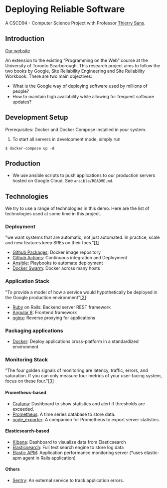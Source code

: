 # Deploying Reliable Software
A CSCD94 - Computer Science Project with Professor [Thierry Sans](https://github.com/thierrysans).

## Introduction
[Our website](https://deployingreliable.software)

An extension to the existing “Programming on the Web” course at the University of Toronto Scarborough. This research project aims to follow the two books by Google, Site Reliability Engineering and Site Reliability Workbook. There are two main objectives:
- What is the Google way of deploying software used by millions of people?
- How to maintain high availability while allowing for frequent software updates?

## Development Setup
Prerequisites: Docker and Docker Compose installed in your system.

1. To start all servers in development mode, simply run
```
$ docker-compose up -d
```

## Production
- We use ansible scripts to push applications to our production servers hosted on Google Cloud. See `ansible/README.md`.

## Technologies
We try to use a range of technologies in this demo. Here are the list of technologies used at some time in this project.

### Deployment
"we want systems that are automatic, not just automated. In practice, scale and new features keep SREs on their toes."[\[1\]](https://landing.google.com/sre/sre-book/chapters/introduction/)
- [Github Packages](https://github.com/features/packages): Docker image repository
- [Github Actions](https://github.com/features/actions): Continuous integration and Deployment
- [Ansible](https://www.ansible.com/): Playbooks to automate deployment
- [Docker Swarm](https://docs.docker.com/engine/swarm/): Docker across many hosts

### Application Stack
"To provide a model of how a service would hypothetically be deployed in the Google production environment"[\[2\]](https://landing.google.com/sre/sre-book/chapters/production-environment/#fig_production-environment_life-of-a-request)
- [Ruby](https://rubyonrails.org/) on Rails: Backend server REST framework
- [Angular 8](https://angular.io/): Frontend framework
- [nginx](https://www.nginx.com/): Reverse proxying for applications

### Packaging applications
- [Docker](https://www.docker.com/): Deploy applications cross-platform in a standardized environment

### Monitoring Stack
"The four golden signals of monitoring are latency, traffic, errors, and saturation. If you can only measure four metrics of your user-facing system, focus on these four."[\[3\]](https://landing.google.com/sre/sre-book/chapters/monitoring-distributed-systems/)

#### Prometheus-based
- [Grafana](https://grafana.com/): Dashboard to show statistics and alert if thresholds are exceeded.
- [Prometheus](https://prometheus.io/): A time series database to store data.
- [node_exporter](https://github.com/prometheus/node_exporter): A companion for Prometheus to export server statistics.

#### Elasticsearch-based
- [Kibana](https://www.elastic.co/kibana): Dashboard to visualize data from Elasticsearch
- [Elasticsearch](https://www.elastic.co/elasticsearch): Full text search engine to store log data
- [Elastic APM](https://www.elastic.co/apm): Application performance monitoring server (\*uses elastic-apm agent in Rails application)

#### Others
- [Sentry](https://sentry.io/): An external service to track application errors.
